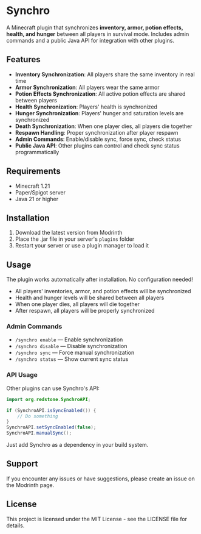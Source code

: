 # Synchro

A Minecraft plugin that synchronizes **inventory, armor, potion effects, health, and hunger** between all players in survival mode. Includes admin commands and a public Java API for integration with other plugins.

## Features

- **Inventory Synchronization**: All players share the same inventory in real time
- **Armor Synchronization**: All players wear the same armor
- **Potion Effects Synchronization**: All active potion effects are shared between players
- **Health Synchronization**: Players' health is synchronized
- **Hunger Synchronization**: Players' hunger and saturation levels are synchronized
- **Death Synchronization**: When one player dies, all players die together
- **Respawn Handling**: Proper synchronization after player respawn
- **Admin Commands**: Enable/disable sync, force sync, check status
- **Public Java API**: Other plugins can control and check sync status programmatically

## Requirements

- Minecraft 1.21
- Paper/Spigot server
- Java 21 or higher

## Installation

1. Download the latest version from Modrinth
2. Place the .jar file in your server's `plugins` folder
3. Restart your server or use a plugin manager to load it

## Usage

The plugin works automatically after installation. No configuration needed!

- All players' inventories, armor, and potion effects will be synchronized
- Health and hunger levels will be shared between all players
- When one player dies, all players will die together
- After respawn, all players will be properly synchronized

### Admin Commands

- `/synchro enable` — Enable synchronization
- `/synchro disable` — Disable synchronization
- `/synchro sync` — Force manual synchronization
- `/synchro status` — Show current sync status

### API Usage

Other plugins can use Synchro's API:

```java
import org.redstone.SynchroAPI;

if (SynchroAPI.isSyncEnabled()) {
    // Do something
}
SynchroAPI.setSyncEnabled(false);
SynchroAPI.manualSync();
```
Just add Synchro as a dependency in your build system.

## Support

If you encounter any issues or have suggestions, please create an issue on the Modrinth page.

## License

This project is licensed under the MIT License - see the LICENSE file for details. 